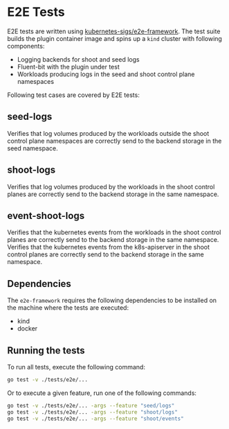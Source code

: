 # E2E Tests

E2E tests are written using [kubernetes-sigs/e2e-framework](https://github.com/kubernetes-sigs/e2e-framework).
The test suite builds the plugin container image and spins up a `kind` cluster with following components:
- Logging backends for shoot and seed logs
- Fluent-bit with the plugin under test
- Workloads producing logs in the seed and shoot control plane namespaces

Following test cases are covered by E2E tests:

## seed-logs

Verifies that log volumes produced by the workloads outside the shoot control plane namespaces
are correctly send to the backend storage in the seed namespace.

## shoot-logs

Verifies that log volumes produced by the workloads in the shoot control planes are correctly send to the backend storage in the same namespace.

## event-shoot-logs

Verifies that the kubernetes events from the workloads in the shoot control planes are correctly send to the backend storage in the same namespace. Verifies that the kubernetes events from the k8s-apiserver in the shoot control planes are correctly send to the backend storage in the same namespace.

## Dependencies 

The `e2e-framework` requires the following dependencies to be installed on the machine where the tests are executed:
- kind
- docker

## Running the tests
To run all tests, execute the following command:

```bash
go test -v ./tests/e2e/...
```

Or to execute a given feature, run one of the following commands:

```bash
go test -v ./tests/e2e/... -args --feature "seed/logs"
go test -v ./tests/e2e/... -args --feature "shoot/logs"
go test -v ./tests/e2e/... -args --feature "shoot/events"
```
